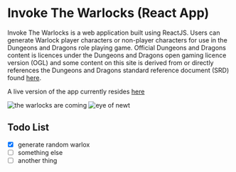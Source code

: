 # Invoke The Warlocks (React App)

Invoke The Warlocks is a web application built using ReactJS. Users can generate Warlock player characters or non-player characters for use in the Dungeons and Dragons role playing game. Official Dungeons and Dragons content is licences under the Dungeons and Dragons open gaming licence version (OGL) and some content on this site is derived from or directly references the Dungeons and Dragons standard reference document (SRD) found [here](https://media.wizards.com/2016/downloads/DND/SRD-OGL_V5.1.pdf).

A live version of the app currently resides [here](https://www.invokethewarlock.com)

![the warlocks are coming](https://github.com/user-attachments/assets/f53c8814-8f5f-44a8-b3d7-9585dc530970)
![eye of newt](https://github.com/user-attachments/assets/7c1faa7f-64af-4fc5-af4f-78aafc0b7f40)

## Todo List

- [x] generate random warlox
- [ ] something else
- [ ] another thing
